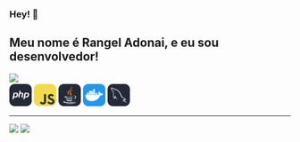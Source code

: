 
### Hey! 👋
##  Meu nome é Rangel Adonai, e eu sou desenvolvedor!
<div>
  <img height="145em" src="https://github-readme-stats.vercel.app/api/top-langs/?username=rangeladonai&layout=compact&theme=gruvbox"/>
</div>

<div>    
<img style="width: 40px;" title="PHP" src="https://github.com/tandpfun/skill-icons/blob/main/icons/PHP-Dark.svg" />
<img style="width: 40px;" title="javascript" src="https://github.com/tandpfun/skill-icons/blob/main/icons/JavaScript.svg" />
<img style="width: 40px;" title="Java" src="https://github.com/tandpfun/skill-icons/blob/main/icons/Java-Dark.svg" /> 
<img style="width: 40px;" title="Docker" src="https://github.com/tandpfun/skill-icons/blob/main/icons/Docker.svg" />
<img style="width: 40px;" title="MySQL" src="https://github.com/tandpfun/skill-icons/blob/main/icons/MySQL-Dark.svg" />
</div>

<hr>

<a href="mailto:rangel.adonai@gmail.com"><img src="https://img.shields.io/badge/Gmail-D14836?style=for-the-badge&logo=gmail&logoColor=white"/></a>
<a href="https://br.linkedin.com/in/rangel-adonai-a38823234"><img src="https://img.shields.io/badge/LinkedIn-0077B5?style=for-the-badge&logo=linkedin&logoColor=white"/>
</a>
